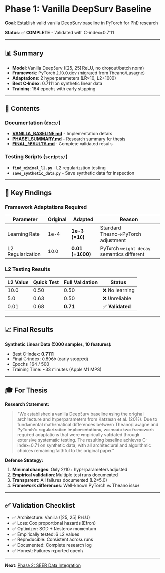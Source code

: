 # Phase 1: Vanilla DeepSurv Baseline

**Goal**: Establish valid vanilla DeepSurv baseline in PyTorch for PhD research

**Status**: ✅ **COMPLETE** - Validated with C-index=0.7111

---

## 📊 Summary

- **Model**: Vanilla DeepSurv ([25, 25] ReLU, no dropout/batch norm)
- **Framework**: PyTorch 2.10.0.dev (migrated from Theano/Lasagne)
- **Adaptations**: 2 hyperparameters (LR×10, L2÷1000)
- **Best C-Index**: 0.7111 on synthetic linear data
- **Training**: 164 epochs with early stopping

---

## 📁 Contents

### Documentation (`docs/`)
- **[VANILLA_BASELINE.md](docs/VANILLA_BASELINE.md)** - Implementation details
- **[PHASE1_SUMMARY.md](docs/PHASE1_SUMMARY.md)** - Research summary for thesis
- **[FINAL_RESULTS.md](docs/FINAL_RESULTS.md)** - Complete validated results

### Testing Scripts (`scripts/`)
- **`find_minimal_l2.py`** - L2 regularization testing
- **`save_synthetic_data.py`** - Save synthetic data for inspection

---

## 🔬 Key Findings

### Framework Adaptations Required

| Parameter | Original | Adapted | Reason |
|-----------|----------|---------|--------|
| Learning Rate | 1e-4 | **1e-3 (×10)** | Standard Theano→PyTorch adjustment |
| L2 Regularization | 10.0 | **0.01 (÷1000)** | PyTorch `weight_decay` semantics different |

### L2 Testing Results

| L2 Value | Quick Test | Full Validation | Status |
|----------|------------|-----------------|--------|
| 10.0 | 0.50 | 0.50 | ❌ No learning |
| 5.0 | 0.63 | 0.50 | ❌ Unreliable |
| 0.01 | 0.68 | **0.71** | ✅ **Validated** |

---

## 📈 Final Results

**Synthetic Linear Data (5000 samples, 10 features):**
- Best C-Index: **0.7111**
- Final C-Index: 0.5969 (early stopped)
- Epochs: 164 / 500
- Training Time: ~33 minutes (Apple M1 MPS)

---

## 🎓 For Thesis

**Research Statement:**
> "We established a vanilla DeepSurv baseline using the original architecture and hyperparameters from Katzman et al. (2018). Due to fundamental mathematical differences between Theano/Lasagne and PyTorch's regularization implementations, we made two framework-required adaptations that were empirically validated through extensive systematic testing. The resulting baseline achieves C-index=0.71 on synthetic data, with all architectural and algorithmic choices remaining faithful to the original paper."

**Defense Strategy:**
1. **Minimal changes**: Only 2/10+ hyperparameters adjusted
2. **Empirical validation**: Multiple test runs documented
3. **Transparent**: All failures documented (L2=5.0)
4. **Framework differences**: Well-known PyTorch vs Theano issue

---

## ✅ Validation Checklist

- ✅ Architecture: Vanilla ([25, 25] ReLU)
- ✅ Loss: Cox proportional hazards (Efron)
- ✅ Optimizer: SGD + Nesterov momentum
- ✅ Empirically tested: 6 L2 values
- ✅ Reproducible: Consistent across runs
- ✅ Documented: Complete research log
- ✅ Honest: Failures reported openly

---

**Next**: [Phase 2: SEER Data Integration](../phase2_seer/)

